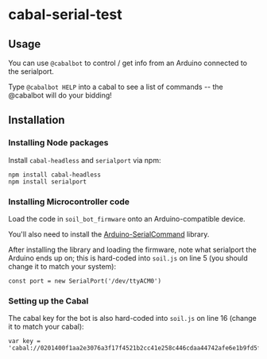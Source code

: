 # cabal-serial-test


## Usage

You can use ```@cabalbot``` to control / get info from an Arduino connected to the serialport.

Type ```@cabalbot HELP``` into a cabal to see a list of commands -- the @cabalbot will do your bidding!


## Installation

### Installing Node packages

Install ```cabal-headless``` and ```serialport``` via npm:

```
npm install cabal-headless
npm install serialport
```

### Installing Microcontroller code

Load the code in ```soil_bot_firmware``` onto an Arduino-compatible device.

You'll also need to install the [Arduino-SerialCommand](https://github.com/p-v-o-s/Arduino-SerialCommand) library.

After installing the library and loading the firmware, note what serialport the Arduino ends up on; this is hard-coded into ```soil.js``` on line 5 (you should change it to match your system):

```
const port = new SerialPort('/dev/ttyACM0')
```

### Setting up the Cabal

The cabal key for the bot is also hard-coded into ```soil.js``` on line 16 (change it to match your cabal):

```
var key = 'cabal://0201400f1aa2e3076a3f17f4521b2cc41e258c446cdaa44742afe6e1b9fd5f82'
```







